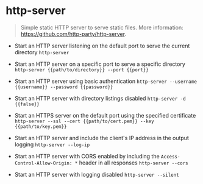 # http-server
> Simple static HTTP server to serve static files.
> More information: <https://github.com/http-party/http-server>.

- Start an HTTP server listening on the default port to serve the current directory
`http-server`

- Start an HTTP server on a specific port to serve a specific directory
`http-server {{path/to/directory}} --port {{port}}`

- Start an HTTP server using basic authentication
`http-server --username {{username}} --password {{password}}`

- Start an HTTP server with directory listings disabled
`http-server -d {{false}}`

- Start an HTTPS server on the default port using the specified certificate
`http-server --ssl --cert {{path/to/cert.pem}} --key {{path/to/key.pem}}`

- Start an HTTP server and include the client's IP address in the output logging
`http-server --log-ip`

- Start an HTTP server with CORS enabled by including the `Access-Control-Allow-Origin: *` header in all responses
`http-server --cors`

- Start an HTTP server with logging disabled
`http-server --silent`
